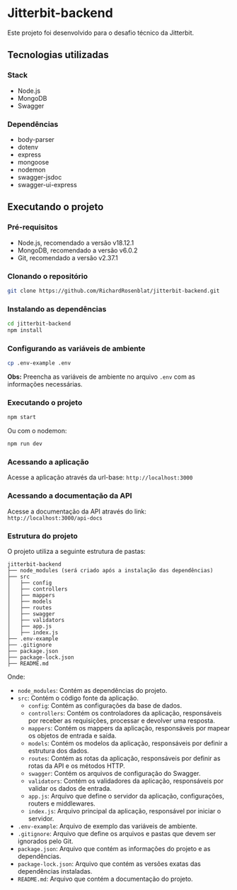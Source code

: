 # Jitterbit-backend

Este projeto foi desenvolvido para o desafio técnico da Jitterbit.

## Tecnologias utilizadas

### Stack
- Node.js
- MongoDB
- Swagger

### Dependências
- body-parser
- dotenv
- express
- mongoose
- nodemon
- swagger-jsdoc
- swagger-ui-express

## Executando o projeto

### Pré-requisitos
- Node.js, recomendado a versão v18.12.1
- MongoDB, recomendado a versão v6.0.2
- Git, recomendado a versão v2.37.1

### Clonando o repositório
```bash
git clone https://github.com/RichardRosenblat/jitterbit-backend.git
```

### Instalando as dependências
```bash
cd jitterbit-backend
npm install
```

### Configurando as variáveis de ambiente
```bash
cp .env-example .env
```
**Obs:** Preencha as variáveis de ambiente no arquivo `.env` com as informações necessárias.

### Executando o projeto
```bash
npm start
```
Ou com o nodemon:
```bash
npm run dev
```

### Acessando a aplicação
Acesse a aplicação através da url-base: `http://localhost:3000`

### Acessando a documentação da API
Acesse a documentação da API através do link: `http://localhost:3000/api-docs`

### Estrutura do projeto
O projeto utiliza a seguinte estrutura de pastas:
```
jitterbit-backend
├── node_modules (será criado após a instalação das dependências)
├── src
│   ├── config
│   ├── controllers
│   ├── mappers
│   ├── models
│   ├── routes
│   ├── swagger
│   ├── validators
│   ├── app.js
│   ├── index.js
├── .env-example
├── .gitignore
├── package.json
├── package-lock.json
├── README.md
```

Onde:
- `node_modules`: Contém as dependências do projeto.
- `src`: Contém o código fonte da aplicação.
  - `config`: Contém as configurações da base de dados.
  - `controllers`: Contém os controladores da aplicação, responsáveis por receber as requisições, processar e devolver uma resposta.
  - `mappers`: Contém os mappers da aplicação, responsáveis por mapear os objetos de entrada e saída.
  - `models`: Contém os modelos da aplicação, responsáveis por definir a estrutura dos dados.
  - `routes`: Contém as rotas da aplicação, responsáveis por definir as rotas da API e os métodos HTTP.
  - `swagger`: Contém os arquivos de configuração do Swagger.
  - `validators`: Contém os validadores da aplicação, responsáveis por validar os dados de entrada.
  - `app.js`: Arquivo que define o servidor da aplicação, configurações, routers e middlewares.
  - `index.js`: Arquivo principal da aplicação, responsável por iniciar o servidor.
- `.env-example`: Arquivo de exemplo das variáveis de ambiente.
- `.gitignore`: Arquivo que define os arquivos e pastas que devem ser ignorados pelo Git.
- `package.json`: Arquivo que contém as informações do projeto e as dependências.
- `package-lock.json`: Arquivo que contém as versões exatas das dependências instaladas.
- `README.md`: Arquivo que contém a documentação do projeto.